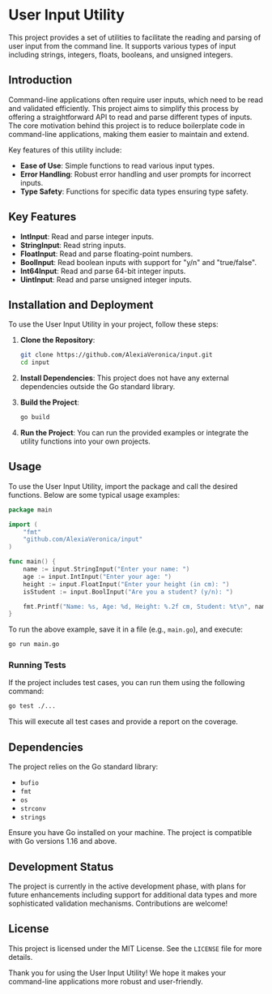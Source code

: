 # User Input Utility

This project provides a set of utilities to facilitate the reading and parsing of user input from the command line. It supports various types of input including strings, integers, floats, booleans, and unsigned integers.

## Introduction

Command-line applications often require user inputs, which need to be read and validated efficiently. This project aims to simplify this process by offering a straightforward API to read and parse different types of inputs. The core motivation behind this project is to reduce boilerplate code in command-line applications, making them easier to maintain and extend.

Key features of this utility include:
- **Ease of Use**: Simple functions to read various input types.
- **Error Handling**: Robust error handling and user prompts for incorrect inputs.
- **Type Safety**: Functions for specific data types ensuring type safety.

## Key Features

- **IntInput**: Read and parse integer inputs.
- **StringInput**: Read string inputs.
- **FloatInput**: Read and parse floating-point numbers.
- **BoolInput**: Read boolean inputs with support for "y/n" and "true/false".
- **Int64Input**: Read and parse 64-bit integer inputs.
- **UintInput**: Read and parse unsigned integer inputs.

## Installation and Deployment

To use the User Input Utility in your project, follow these steps:

1. **Clone the Repository**:
   ```bash
   git clone https://github.com/AlexiaVeronica/input.git
   cd input
   ```

2. **Install Dependencies**:
   This project does not have any external dependencies outside the Go standard library.

3. **Build the Project**:
   ```bash
   go build
   ```

4. **Run the Project**:
   You can run the provided examples or integrate the utility functions into your own projects.

## Usage

To use the User Input Utility, import the package and call the desired functions. Below are some typical usage examples:

```go
package main

import (
	"fmt"
	"github.com/AlexiaVeronica/input"
)

func main() {
	name := input.StringInput("Enter your name: ")
	age := input.IntInput("Enter your age: ")
	height := input.FloatInput("Enter your height (in cm): ")
	isStudent := input.BoolInput("Are you a student? (y/n): ")

	fmt.Printf("Name: %s, Age: %d, Height: %.2f cm, Student: %t\n", name, age, height, isStudent)
}
```

To run the above example, save it in a file (e.g., `main.go`), and execute:
```bash
go run main.go
```

### Running Tests

If the project includes test cases, you can run them using the following command:
```bash
go test ./...
```
This will execute all test cases and provide a report on the coverage.

## Dependencies

The project relies on the Go standard library:
- `bufio`
- `fmt`
- `os`
- `strconv`
- `strings`

Ensure you have Go installed on your machine. The project is compatible with Go versions 1.16 and above.

## Development Status

The project is currently in the active development phase, with plans for future enhancements including support for additional data types and more sophisticated validation mechanisms. Contributions are welcome!

## License

This project is licensed under the MIT License. See the `LICENSE` file for more details.
 

Thank you for using the User Input Utility! We hope it makes your command-line applications more robust and user-friendly.